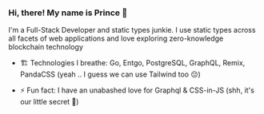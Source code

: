 ### Hi, there! My name is Prince 👋

I'm a Full-Stack Developer and static types junkie. I use static types across all facets of web applications and love exploring zero-knowledge blockchain technology

- 🏗️ Technologies I breathe: Go, Entgo, PostgreSQL, GraphQL, Remix, PandaCSS (yeah .. I guess we can use Tailwind too 😔)

- ⚡ Fun fact: I have an unabashed love for Graphql & CSS-in-JS (shh, it's our little secret 🙊)
